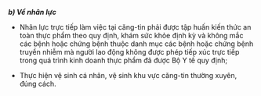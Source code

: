 ***b) Về nhân lực*** 

- Nhân lực trực tiếp làm việc tại căng-tin phải được tập huấn kiến thức an toàn thực phẩm theo quy định, khám sức khỏe định kỳ và không mắc các bệnh hoặc chứng bệnh thuộc danh mục các bệnh hoặc chứng bệnh truyền nhiễm mà người lao động không được phép tiếp xúc trực tiếp trong quá trình kinh doanh thực phẩm đã được Bộ Y tế quy định;

- Thực hiện vệ sinh cá nhân, vệ sinh khu vực căng-tin thường xuyên, đúng cách.